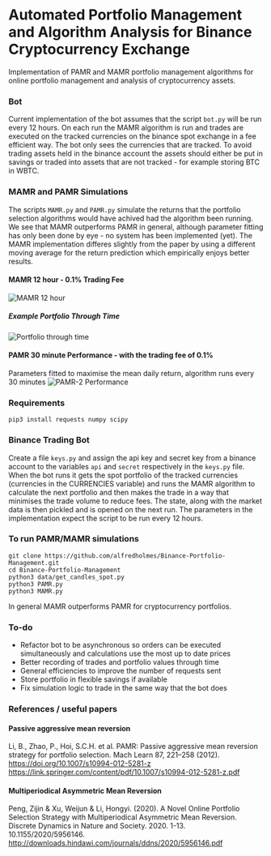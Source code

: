 # Automated Portfolio Management and Algorithm Analysis for Binance Cryptocurrency Exchange
Implementation of PAMR and MAMR portfolio management algorithms for online portfolio management and analysis of cryptocurrency assets.

### Bot
Current implementation of the bot assumes that the script `bot.py` will be run every 12 hours. On each run the MAMR algorithm is run and trades are executed on the tracked currencies on the binance spot exchange in a fee efficient way. The bot only sees the currencies that are tracked. To avoid trading assets held in the binance account the assets should either be put in savings or traded into assets that are not tracked - for example storing BTC in WBTC.

### MAMR and PAMR Simulations
The scripts `MAMR.py` and `PAMR.py` simulate the returns that the portfolio selection algorithms would have achived had the algorithm been running. We see that MAMR outperforms PAMR in general, although parameter fitting has only been done by eye - no system has been implemented (yet). The MAMR implementation differes slightly from the paper by using a different moving average for the return prediction which empirically enjoys better results.

#### MAMR 12 hour - 0.1% Trading Fee
![MAMR 12 hour](https://raw.githubusercontent.com/alfredholmes/BinancePAMR/master/results/Figure_0.png)
##### Example Portfolio Through Time
![Portfolio through time](https://raw.githubusercontent.com/alfredholmes/BinancePAMR/master/results/example_portfolio.png)

#### PAMR 30 minute Performance - with the trading fee of 0.1%
Parameters fitted to maximise the mean daily return, algorithm runs every 30 minutes
![PAMR-2 Performance](https://raw.githubusercontent.com/alfredholmes/BinancePAMR/master/results/PAMR-BTC-comparison.png)


### Requirements
	pip3 install requests numpy scipy  

### Binance Trading Bot
Create a file `keys.py` and assign the api key and secret key from a binance account to the variables `api` and `secret` respectively in the `keys.py` file. When the bot runs it gets the spot portfolio of the tracked currencies (currencies in the CURRENCIES variable) and runs the MAMR algorithm to calculate the next portfolio and then makes the trade in a way that minimises the trade volume to reduce fees. The state, along with the market data is then pickled and is opened on the next run. The parameters in the implementation expect the script to be run every 12 hours. 

### To run PAMR/MAMR simulations
	git clone https://github.com/alfredholmes/Binance-Portfolio-Management.git
	cd Binance-Portfolio-Management
	python3 data/get_candles_spot.py 
	python3 PAMR.py
	python3 MAMR.py

In general MAMR outperforms PAMR for cryptocurrency portfolios.

### To-do
- Refactor bot to be asynchronous so orders can be executed simultaneously and calculations use the most up to date prices
- Better recording of trades and portfolio values through time
- General efficiencies to improve the number of requests sent
- Store portfolio in flexible savings if available
- Fix simulation logic to trade in the same way that the bot does

### References / useful papers
#### Passive aggressive mean reversion 
Li, B., Zhao, P., Hoi, S.C.H. et al. PAMR: Passive aggressive mean reversion strategy for portfolio selection. Mach Learn 87, 221–258 (2012). https://doi.org/10.1007/s10994-012-5281-z
https://link.springer.com/content/pdf/10.1007/s10994-012-5281-z.pdf
#### Multiperiodical Asymmetric Mean Reversion
Peng, Zijin & Xu, Weijun & Li, Hongyi. (2020). A Novel Online Portfolio Selection Strategy with Multiperiodical Asymmetric Mean Reversion. Discrete Dynamics in Nature and Society. 2020. 1-13. 10.1155/2020/5956146. 
http://downloads.hindawi.com/journals/ddns/2020/5956146.pdf
